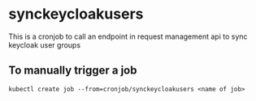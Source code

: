 # synckeycloakusers

This is a cronjob to call an endpoint in request management api to sync keycloak user groups

## To manually trigger a job

```
kubectl create job --from=cronjob/synckeycloakusers <name of job>
```

